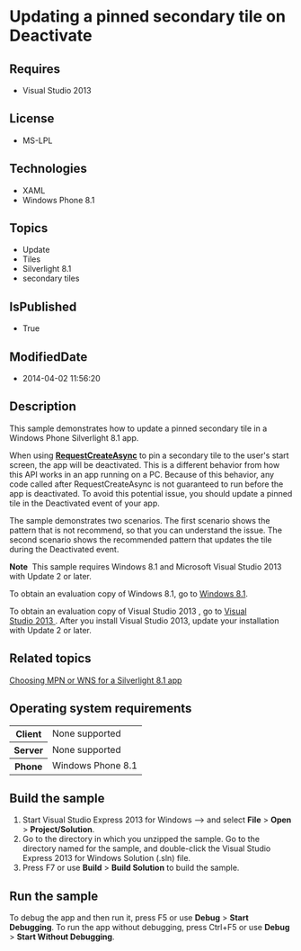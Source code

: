 # Updating a pinned secondary tile on Deactivate
## Requires
* Visual Studio 2013
## License
* MS-LPL
## Technologies
* XAML
* Windows Phone 8.1
## Topics
* Update
* Tiles
* Silverlight 8.1
* secondary tiles
## IsPublished
* True
## ModifiedDate
* 2014-04-02 11:56:20
## Description

<div id="mainSection">
<p>This sample demonstrates how to update a pinned secondary tile in a Windows&nbsp;Phone Silverlight 8.1 app.
</p>
<p>When using <a href="http://msdn.microsoft.com/library/windows/apps/br242213"><b>RequestCreateAsync</b></a> to pin a secondary tile to the user's start screen, the app will be deactivated. This is a different behavior from how this API works in an app running
 on a PC. Because of this behavior, any code called after RequestCreateAsync is not guaranteed to run before the app is deactivated. To avoid this potential issue, you should update a pinned tile in the Deactivated event of your app.
</p>
<p>The sample demonstrates two scenarios. The first scenario shows the pattern that is not recommend, so that you can understand the issue. The second scenario shows the recommended pattern that updates the tile during the Deactivated event.</p>
<p class="note"><b>Note</b>&nbsp;&nbsp;This sample requires Windows&nbsp;8.1 and Microsoft Visual Studio&nbsp;2013 with Update 2 or later.
</p>
<p>To obtain an evaluation copy of Windows&nbsp;8.1, go to <a href="http://go.microsoft.com/fwlink/p/?linkid=301696">
Windows&nbsp;8.1</a>. </p>
<p>To obtain an evaluation copy of Visual Studio&nbsp;2013 , go to <a href="http://go.microsoft.com/fwlink/p/?linkid=301697">
Visual Studio&nbsp;2013 </a>. After you install Visual Studio&nbsp;2013, update your installation with Update 2 or later.
</p>
<h2><a id="related_topics"></a>Related topics</h2>
<dl><dt><a href="http://go.microsoft.com/fwlink/p/?LinkId=394241">Choosing MPN or WNS for a Silverlight 8.1 app</a>
</dt></dl>
<h2>Operating system requirements</h2>
<table>
<tbody>
<tr>
<th>Client</th>
<td><dt>None supported </dt></td>
</tr>
<tr>
<th>Server</th>
<td><dt>None supported </dt></td>
</tr>
<tr>
<th>Phone</th>
<td><dt>Windows Phone 8.1 </dt></td>
</tr>
</tbody>
</table>
<h2>Build the sample</h2>
<p></p>
<ol>
<li>Start Visual Studio Express&nbsp;2013 for Windows --&gt; and select <b>File</b> &gt;
<b>Open</b> &gt; <b>Project/Solution</b>. </li><li>Go to the directory in which you unzipped the sample. Go to the directory named for the sample, and double-click the Visual Studio Express&nbsp;2013 for Windows Solution (.sln) file.
</li><li>Press F7 or use <b>Build</b> &gt; <b>Build Solution</b> to build the sample. </li></ol>
<p></p>
<h2>Run the sample</h2>
<p>To debug the app and then run it, press F5 or use <b>Debug</b> &gt; <b>Start Debugging</b>. To run the app without debugging, press Ctrl&#43;F5 or use
<b>Debug</b> &gt; <b>Start Without Debugging</b>. </p>
</div>
